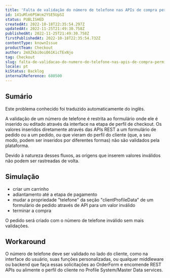 ```yaml
---
title: 'Falta de validação do número de telefone nas APIs de compra permitindo dados inválidos nos pedidos'
id: 141uMln6PSWcm2YSE5UpSI
status: PUBLISHED
createdAt: 2022-10-18T22:35:54.297Z
updatedAt: 2022-11-25T21:49:30.758Z
publishedAt: 2022-11-25T21:49:30.758Z
firstPublishedAt: 2022-10-18T22:35:54.732Z
contentType: knownIssue
productTeam: Checkout
author: 2mXZkbi0oi061KicTExNjo
tag: Checkout
slug: falta-de-validacao-do-numero-de-telefone-nas-apis-de-compra-permitindo-dados-invalidos-nos-pedidos
locale: pt
kiStatus: Backlog
internalReference: 680500
---
```


## Sumário

<div class="alert alert-info">
  <p>Este problema conhecido foi traduzido automaticamente do inglês.</p>
</div>


A validação de um número de telefone é restrita ao formulário onde ele é inserido ou editado através da interface na etapa de perfil de checkout. Os valores inseridos diretamente através das APIs REST a um formulário de pedido ou a um pedido, ou que vieram do perfil do cliente (que, a seu modo, podem ser inseridos por diferentes formas) não são validados pela plataforma.

Devido à natureza desses fluxos, as origens que inserem valores inválidos não podem ser rastreadas de volta.



## Simulação



- criar um carrinho
- adiantamento até a etapa de pagamento
- mudar a propriedade "telefone" da seção "clientProfileData" de um formulário de pedido através de API para um valor inválido
- terminar a compra

O pedido será criado com o número de telefone inválido sem mais validações.



## Workaround


O número de telefone deve ser validado no lado do cliente, como na interface do usuário, suas funções personalizadas, ou qualquer middleware ou backend que faça essas solicitações ao OrderForm e encomende REST APIs ou alimente o perfil do cliente no Profile System/Master Data services.

